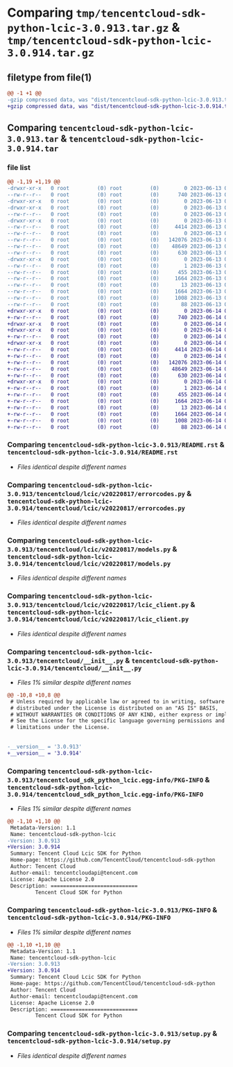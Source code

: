 # Comparing `tmp/tencentcloud-sdk-python-lcic-3.0.913.tar.gz` & `tmp/tencentcloud-sdk-python-lcic-3.0.914.tar.gz`

## filetype from file(1)

```diff
@@ -1 +1 @@
-gzip compressed data, was "dist/tencentcloud-sdk-python-lcic-3.0.913.tar", last modified: Tue Jun 13 02:14:14 2023, max compression
+gzip compressed data, was "dist/tencentcloud-sdk-python-lcic-3.0.914.tar", last modified: Wed Jun 14 00:29:13 2023, max compression
```

## Comparing `tencentcloud-sdk-python-lcic-3.0.913.tar` & `tencentcloud-sdk-python-lcic-3.0.914.tar`

### file list

```diff
@@ -1,19 +1,19 @@
-drwxr-xr-x   0 root         (0) root         (0)        0 2023-06-13 02:14:14.000000 tencentcloud-sdk-python-lcic-3.0.913/
--rw-r--r--   0 root         (0) root         (0)      740 2023-06-13 02:14:13.000000 tencentcloud-sdk-python-lcic-3.0.913/README.rst
-drwxr-xr-x   0 root         (0) root         (0)        0 2023-06-13 02:14:14.000000 tencentcloud-sdk-python-lcic-3.0.913/tencentcloud/
-drwxr-xr-x   0 root         (0) root         (0)        0 2023-06-13 02:14:14.000000 tencentcloud-sdk-python-lcic-3.0.913/tencentcloud/lcic/
--rw-r--r--   0 root         (0) root         (0)        0 2023-06-13 02:14:13.000000 tencentcloud-sdk-python-lcic-3.0.913/tencentcloud/lcic/__init__.py
-drwxr-xr-x   0 root         (0) root         (0)        0 2023-06-13 02:14:14.000000 tencentcloud-sdk-python-lcic-3.0.913/tencentcloud/lcic/v20220817/
--rw-r--r--   0 root         (0) root         (0)     4414 2023-06-13 02:14:13.000000 tencentcloud-sdk-python-lcic-3.0.913/tencentcloud/lcic/v20220817/errorcodes.py
--rw-r--r--   0 root         (0) root         (0)        0 2023-06-13 02:14:13.000000 tencentcloud-sdk-python-lcic-3.0.913/tencentcloud/lcic/v20220817/__init__.py
--rw-r--r--   0 root         (0) root         (0)   142076 2023-06-13 02:14:13.000000 tencentcloud-sdk-python-lcic-3.0.913/tencentcloud/lcic/v20220817/models.py
--rw-r--r--   0 root         (0) root         (0)    48649 2023-06-13 02:14:13.000000 tencentcloud-sdk-python-lcic-3.0.913/tencentcloud/lcic/v20220817/lcic_client.py
--rw-r--r--   0 root         (0) root         (0)      630 2023-06-13 02:14:13.000000 tencentcloud-sdk-python-lcic-3.0.913/tencentcloud/__init__.py
-drwxr-xr-x   0 root         (0) root         (0)        0 2023-06-13 02:14:14.000000 tencentcloud-sdk-python-lcic-3.0.913/tencentcloud_sdk_python_lcic.egg-info/
--rw-r--r--   0 root         (0) root         (0)        1 2023-06-13 02:14:13.000000 tencentcloud-sdk-python-lcic-3.0.913/tencentcloud_sdk_python_lcic.egg-info/dependency_links.txt
--rw-r--r--   0 root         (0) root         (0)      455 2023-06-13 02:14:14.000000 tencentcloud-sdk-python-lcic-3.0.913/tencentcloud_sdk_python_lcic.egg-info/SOURCES.txt
--rw-r--r--   0 root         (0) root         (0)     1664 2023-06-13 02:14:13.000000 tencentcloud-sdk-python-lcic-3.0.913/tencentcloud_sdk_python_lcic.egg-info/PKG-INFO
--rw-r--r--   0 root         (0) root         (0)       13 2023-06-13 02:14:13.000000 tencentcloud-sdk-python-lcic-3.0.913/tencentcloud_sdk_python_lcic.egg-info/top_level.txt
--rw-r--r--   0 root         (0) root         (0)     1664 2023-06-13 02:14:14.000000 tencentcloud-sdk-python-lcic-3.0.913/PKG-INFO
--rw-r--r--   0 root         (0) root         (0)     1008 2023-06-13 02:14:13.000000 tencentcloud-sdk-python-lcic-3.0.913/setup.py
--rw-r--r--   0 root         (0) root         (0)       88 2023-06-13 02:14:14.000000 tencentcloud-sdk-python-lcic-3.0.913/setup.cfg
+drwxr-xr-x   0 root         (0) root         (0)        0 2023-06-14 00:29:13.000000 tencentcloud-sdk-python-lcic-3.0.914/
+-rw-r--r--   0 root         (0) root         (0)      740 2023-06-14 00:29:13.000000 tencentcloud-sdk-python-lcic-3.0.914/README.rst
+drwxr-xr-x   0 root         (0) root         (0)        0 2023-06-14 00:29:13.000000 tencentcloud-sdk-python-lcic-3.0.914/tencentcloud/
+drwxr-xr-x   0 root         (0) root         (0)        0 2023-06-14 00:29:13.000000 tencentcloud-sdk-python-lcic-3.0.914/tencentcloud/lcic/
+-rw-r--r--   0 root         (0) root         (0)        0 2023-06-14 00:29:13.000000 tencentcloud-sdk-python-lcic-3.0.914/tencentcloud/lcic/__init__.py
+drwxr-xr-x   0 root         (0) root         (0)        0 2023-06-14 00:29:13.000000 tencentcloud-sdk-python-lcic-3.0.914/tencentcloud/lcic/v20220817/
+-rw-r--r--   0 root         (0) root         (0)     4414 2023-06-14 00:29:13.000000 tencentcloud-sdk-python-lcic-3.0.914/tencentcloud/lcic/v20220817/errorcodes.py
+-rw-r--r--   0 root         (0) root         (0)        0 2023-06-14 00:29:13.000000 tencentcloud-sdk-python-lcic-3.0.914/tencentcloud/lcic/v20220817/__init__.py
+-rw-r--r--   0 root         (0) root         (0)   142076 2023-06-14 00:29:13.000000 tencentcloud-sdk-python-lcic-3.0.914/tencentcloud/lcic/v20220817/models.py
+-rw-r--r--   0 root         (0) root         (0)    48649 2023-06-14 00:29:13.000000 tencentcloud-sdk-python-lcic-3.0.914/tencentcloud/lcic/v20220817/lcic_client.py
+-rw-r--r--   0 root         (0) root         (0)      630 2023-06-14 00:29:13.000000 tencentcloud-sdk-python-lcic-3.0.914/tencentcloud/__init__.py
+drwxr-xr-x   0 root         (0) root         (0)        0 2023-06-14 00:29:13.000000 tencentcloud-sdk-python-lcic-3.0.914/tencentcloud_sdk_python_lcic.egg-info/
+-rw-r--r--   0 root         (0) root         (0)        1 2023-06-14 00:29:13.000000 tencentcloud-sdk-python-lcic-3.0.914/tencentcloud_sdk_python_lcic.egg-info/dependency_links.txt
+-rw-r--r--   0 root         (0) root         (0)      455 2023-06-14 00:29:13.000000 tencentcloud-sdk-python-lcic-3.0.914/tencentcloud_sdk_python_lcic.egg-info/SOURCES.txt
+-rw-r--r--   0 root         (0) root         (0)     1664 2023-06-14 00:29:13.000000 tencentcloud-sdk-python-lcic-3.0.914/tencentcloud_sdk_python_lcic.egg-info/PKG-INFO
+-rw-r--r--   0 root         (0) root         (0)       13 2023-06-14 00:29:13.000000 tencentcloud-sdk-python-lcic-3.0.914/tencentcloud_sdk_python_lcic.egg-info/top_level.txt
+-rw-r--r--   0 root         (0) root         (0)     1664 2023-06-14 00:29:13.000000 tencentcloud-sdk-python-lcic-3.0.914/PKG-INFO
+-rw-r--r--   0 root         (0) root         (0)     1008 2023-06-14 00:29:13.000000 tencentcloud-sdk-python-lcic-3.0.914/setup.py
+-rw-r--r--   0 root         (0) root         (0)       88 2023-06-14 00:29:13.000000 tencentcloud-sdk-python-lcic-3.0.914/setup.cfg
```

### Comparing `tencentcloud-sdk-python-lcic-3.0.913/README.rst` & `tencentcloud-sdk-python-lcic-3.0.914/README.rst`

 * *Files identical despite different names*

### Comparing `tencentcloud-sdk-python-lcic-3.0.913/tencentcloud/lcic/v20220817/errorcodes.py` & `tencentcloud-sdk-python-lcic-3.0.914/tencentcloud/lcic/v20220817/errorcodes.py`

 * *Files identical despite different names*

### Comparing `tencentcloud-sdk-python-lcic-3.0.913/tencentcloud/lcic/v20220817/models.py` & `tencentcloud-sdk-python-lcic-3.0.914/tencentcloud/lcic/v20220817/models.py`

 * *Files identical despite different names*

### Comparing `tencentcloud-sdk-python-lcic-3.0.913/tencentcloud/lcic/v20220817/lcic_client.py` & `tencentcloud-sdk-python-lcic-3.0.914/tencentcloud/lcic/v20220817/lcic_client.py`

 * *Files identical despite different names*

### Comparing `tencentcloud-sdk-python-lcic-3.0.913/tencentcloud/__init__.py` & `tencentcloud-sdk-python-lcic-3.0.914/tencentcloud/__init__.py`

 * *Files 1% similar despite different names*

```diff
@@ -10,8 +10,8 @@
 # Unless required by applicable law or agreed to in writing, software
 # distributed under the License is distributed on an "AS IS" BASIS,
 # WITHOUT WARRANTIES OR CONDITIONS OF ANY KIND, either express or implied.
 # See the License for the specific language governing permissions and
 # limitations under the License.
 
 
-__version__ = '3.0.913'
+__version__ = '3.0.914'
```

### Comparing `tencentcloud-sdk-python-lcic-3.0.913/tencentcloud_sdk_python_lcic.egg-info/PKG-INFO` & `tencentcloud-sdk-python-lcic-3.0.914/tencentcloud_sdk_python_lcic.egg-info/PKG-INFO`

 * *Files 1% similar despite different names*

```diff
@@ -1,10 +1,10 @@
 Metadata-Version: 1.1
 Name: tencentcloud-sdk-python-lcic
-Version: 3.0.913
+Version: 3.0.914
 Summary: Tencent Cloud Lcic SDK for Python
 Home-page: https://github.com/TencentCloud/tencentcloud-sdk-python
 Author: Tencent Cloud
 Author-email: tencentcloudapi@tencent.com
 License: Apache License 2.0
 Description: ============================
         Tencent Cloud SDK for Python
```

### Comparing `tencentcloud-sdk-python-lcic-3.0.913/PKG-INFO` & `tencentcloud-sdk-python-lcic-3.0.914/PKG-INFO`

 * *Files 1% similar despite different names*

```diff
@@ -1,10 +1,10 @@
 Metadata-Version: 1.1
 Name: tencentcloud-sdk-python-lcic
-Version: 3.0.913
+Version: 3.0.914
 Summary: Tencent Cloud Lcic SDK for Python
 Home-page: https://github.com/TencentCloud/tencentcloud-sdk-python
 Author: Tencent Cloud
 Author-email: tencentcloudapi@tencent.com
 License: Apache License 2.0
 Description: ============================
         Tencent Cloud SDK for Python
```

### Comparing `tencentcloud-sdk-python-lcic-3.0.913/setup.py` & `tencentcloud-sdk-python-lcic-3.0.914/setup.py`

 * *Files identical despite different names*

